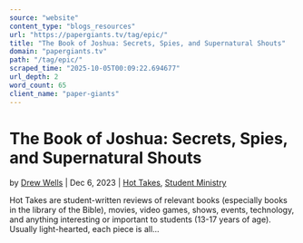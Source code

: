 ```yaml
---
source: "website"
content_type: "blogs_resources"
url: "https://papergiants.tv/tag/epic/"
title: "The Book of Joshua: Secrets, Spies, and Supernatural Shouts"
domain: "papergiants.tv"
path: "/tag/epic/"
scraped_time: "2025-10-05T00:09:22.694677"
url_depth: 2
word_count: 65
client_name: "paper-giants"
---
```


# The Book of Joshua: Secrets, Spies, and Supernatural Shouts

by [Drew Wells](https://papergiants.tv/author/drew/ "Posts by Drew Wells") | Dec 6, 2023 | [Hot Takes](https://papergiants.tv/category/studentresources/hot-takes/), [Student Ministry](https://papergiants.tv/category/studentresources/)

Hot Takes are student-written reviews of relevant books (especially books in the library of the Bible), movies, video games, shows, events, technology, and anything interesting or important to students (13-17 years of age). Usually light-hearted, each piece is all...